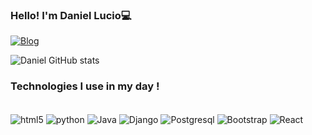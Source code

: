 ### Hello! I'm Daniel Lucio💻

[![Blog](https://img.shields.io/badge/Instagram-E4405F?style=for-the-badge&logo=instagram&logoColor=white)](https://www.instagram.com/daniellucio._/?next=%2F)


![Daniel GitHub stats](https://github-readme-stats.vercel.app/api?username=danielluccio&show_icons=true&theme=dark)



### Technologies I use in my day !


<div style="display: inline_block"></br>
    <img align="center" alt="html5" src="https://img.shields.io/badge/HTML5-E34F26?style=for-the-badge&logo=html5&logoColor=white">
    <img align="center" alt="python" src="https://img.shields.io/badge/Python-14354C?style=for-the-badge&logo=python&logoColor=white">
    <img align="center" alt="Java" src="https://img.shields.io/badge/Java-ED8B00?style=for-the-badge&logo=openjdk&logoColor=white">
    <img align="center" alt="Django" src="https://img.shields.io/badge/Django-092E20?style=for-the-badge&logo=django&logoColor=white">
    <img align="center" alt="Postgresql" src="https://img.shields.io/badge/PostgreSQL-316192?style=for-the-badge&logo=postgresql&logoColor=white">
    <img align="center" alt="Bootstrap" src="https://img.shields.io/badge/Bootstrap-563D7C?style=for-the-badge&logo=bootstrap&logoColor=white">
    <img align="center" alt="React" src="https://img.shields.io/badge/React-20232A?style=for-the-badge&logo=react&logoColor=61DAFB">
</div></br>

